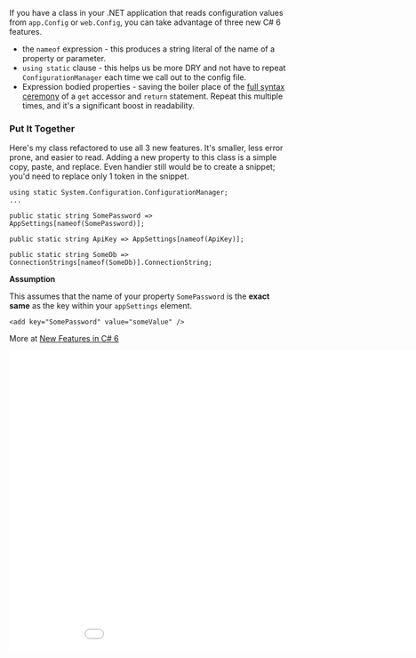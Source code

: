 <!--{Title:"Using C# 6 Features To Cut Out Boilerplate And Improve Readability",Intro:"Combining 3 new features of C# 6 to makes a configuration class easier to read and maintain.",PublishedOn:"07-Mar-2015 16:42"}-->

<!--<img style="float:right;" src="http://i.imgur.com/yn5wrZD.png" /><div style="clear:both;"></div>-->

If you have a class in your .NET application that reads configuration values from `app.Config` or `web.Config`, you can take advantage of three new C# 6 features.

- the `nameof` expression - this produces a string literal of the name of a property or parameter.
- `using static` clause - this helps us be more DRY and not have to repeat `ConfigurationManager` each time we call out to the config file.
- Expression bodied properties - saving the boiler place of the [full syntax ceremony](http://i.imgur.com/lPWVNPm.png) of a `get` accessor and `return` statement. Repeat this multiple times, and it's a significant boost in readability.

### Put It Together

Here's my class refactored to use all 3 new features. It's smaller, less error prone, and easier to read. Adding a new property to this class is a simple copy, paste, and replace. Even handier still would be to create a snippet; you'd need to replace only 1 token in the snippet.
 
    using static System.Configuration.ConfigurationManager;
    ...
    
    public static string SomePassword => AppSettings[nameof(SomePassword)];
    
    public static string ApiKey => AppSettings[nameof(ApiKey)];
    
    public static string SomeDb => ConnectionStrings[nameof(SomeDb)].ConnectionString;
    
    
**Assumption**
  
This assumes that the name of your property `SomePassword` is the **exact same** as the key within your `appSettings` element.

    <add key="SomePassword" value="someValue" />
  
More at [New Features in C# 6](http://blogs.msdn.com/b/csharpfaq/archive/2014/11/20/new-features-in-c-6.aspx)   
       
<iframe src="//channel9.msdn.com/Events/Visual-Studio/Connect-event-2014/116/player?format=html5" width="960" height="540" allowFullScreen frameBorder="0"></iframe>
